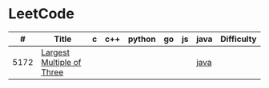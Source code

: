 LeetCode
========
 

| # | Title | c | c++ | python | go | js | java | Difficulty |
|---| ----- | -------- | ---------- | ---------- | ---------- | ---------- | ---------- | ---------- |
|5172|[Largest Multiple of Three](https://leetcode-cn.com/contest/weekly-contest-177/problems/largest-multiple-of-three/) | | | | | |[java](/5172.5172.java)| |Hard|
